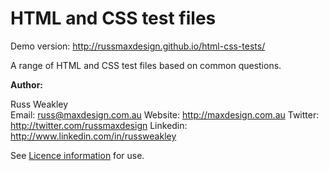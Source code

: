 # HTML and CSS test files

Demo version: http://russmaxdesign.github.io/html-css-tests/

A range of HTML and CSS test files based on common questions.

**Author:** 

Russ Weakley  
Email: russ@maxdesign.com.au
Website: http://maxdesign.com.au
Twitter: http://twitter.com/russmaxdesign
Linkedin: http://www.linkedin.com/in/russweakley

See [Licence information](LICENCE) for use.
